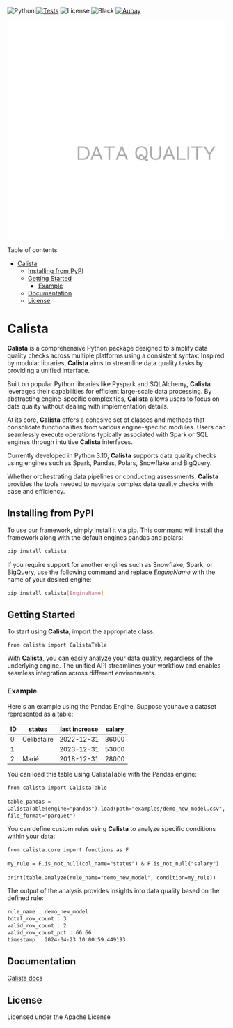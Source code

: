 ![Python](https://img.shields.io/badge/python-3.10-blue.svg)
[![Tests](https://github.com/Aubay-Data-AI/calista/actions/workflows/tests.yml/badge.svg)](https://github.com/Aubay-Data-AI/calista/actions)
![License](https://img.shields.io/badge/License-Apache-blue.svg)
![Black](https://img.shields.io/badge/code_style-Black-black.svg)
[![Aubay](https://img.shields.io/badge/aubay-8A2BE2)](https://data.aubay.com/)

<div style="text-align:center;">
    <img src="ressources/calista_logo.png" alt="Logo calista" />
</div>

Table of contents
- [Calista](#calista)
  - [Installing from PyPI](#installing-from-pypi)
  - [Getting Started](#getting-started)
    - [Example](#example)
  - [Documentation](#documentation)
  - [License](#license)


# Calista
__Calista__ is a comprehensive Python package designed to simplify data quality checks across multiple platforms using a consistent syntax. Inspired by modular libraries, __Calista__ aims to streamline data quality tasks by providing a unified interface.

Built on popular Python libraries like Pyspark and SQLAlchemy, __Calista__ leverages their capabilities for efficient large-scale data processing. By abstracting engine-specific complexities, __Calista__ allows users to focus on data quality without dealing with implementation details.

At its core, __Calista__ offers a cohesive set of classes and methods that consolidate functionalities from various engine-specific modules. Users can seamlessly execute operations typically associated with Spark or SQL engines through intuitive __Calista__ interfaces.

Currently developed in Python 3.10, __Calista__ supports data quality checks using engines such as Spark, Pandas, Polars, Snowflake and BigQuery.

Whether orchestrating data pipelines or conducting assessments, __Calista__ provides the tools needed to navigate complex data quality checks with ease and efficiency.

## Installing from PyPI

To use our framework, simply install it via pip. This command will install the framework along with the default engines pandas and polars:

```bash
pip install calista
```
If you require support for another engines such as Snowflake, Spark, or BigQuery, use the following command and replace _EngineName_ with the name of your desired engine:

```bash
pip install calista[EngineName]
```
## Getting Started

To start using __Calista__, import the appropriate class:

```
from calista import CalistaTable
```

With __Calista__, you can easily analyze your data quality, regardless of the underlying engine. The unified API streamlines your workflow and enables seamless integration across different environments.


### Example

Here's an example using the Pandas Engine. Suppose youhave a dataset represented as a table:

| ID        | status    |last increase | salary  |
|-----------|-----------|-----------|-----------|
| 0         |Célibataire|2022-12-31 | 36000     |
| 1         |           |2023-12-31 | 53000     |
| 2         | Marié     |2018-12-31 | 28000     |

You can load this table using CalistaTable with the Pandas engine:
```
from calista import CalistaTable

table_pandas = CalistaTable(engine="pandas").load(path="examples/demo_new_model.csv", file_format="parquet")
```

You can define custom rules using __Calista__ to analyze specific conditions within your data:
```
from calista.core import functions as F

my_rule = F.is_not_null(col_name="status") & F.is_not_null("salary")

print(table.analyze(rule_name="demo_new_model", condition=my_rule))
```

The output of the analysis provides insights into data quality based on the defined rule:
```
rule_name : demo_new_model
total_row_count : 3
valid_row_count : 2
valid_row_count_pct : 66.66
timestamp : 2024-04-23 10:00:59.449193
```
## Documentation
[Calista docs](https://calista.readthedocs.io/en/latest/)
## License
Licensed under the Apache License
